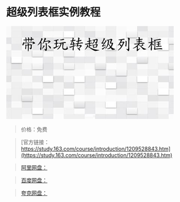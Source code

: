 # 超级列表框实例教程

![img](../../../assets/study163/free/aea0a342c1864287997a014b8bf78d2f.jpg)

> 价格：免费

> [官方链接：https://study.163.com/course/introduction/1209528843.htm](https://study.163.com/course/introduction/1209528843.htm)

> [阿里网盘：]()

> [百度网盘：]()

> [夸克网盘：]()
